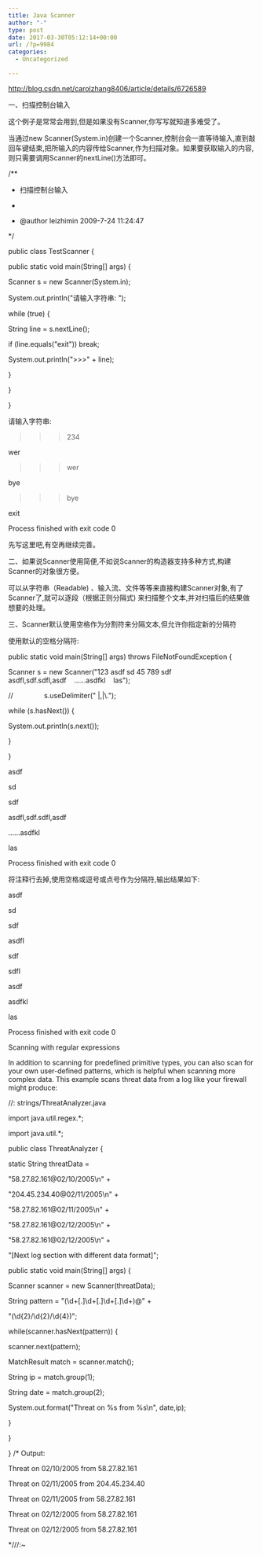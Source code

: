 ```yaml
---
title: Java Scanner
author: "-"
type: post
date: 2017-03-30T05:12:14+00:00
url: /?p=9984
categories:
  - Uncategorized

---
```

http://blog.csdn.net/carolzhang8406/article/details/6726589
  
一、扫描控制台输入

这个例子是常常会用到,但是如果没有Scanner,你写写就知道多难受了。
  
当通过new Scanner(System.in)创建一个Scanner,控制台会一直等待输入,直到敲回车键结束,把所输入的内容传给Scanner,作为扫描对象。如果要获取输入的内容,则只需要调用Scanner的nextLine()方法即可。

/**
  
* 扫描控制台输入
  
*
  
* @author leizhimin 2009-7-24 11:24:47
  
*/
  
public class TestScanner {
  
public static void main(String[] args) {
  
Scanner s = new Scanner(System.in);
  
System.out.println("请输入字符串: ");
  
while (true) {
  
String line = s.nextLine();
  
if (line.equals("exit")) break;
  
System.out.println(">>>" + line);
  
}
  
}
  
}

请输入字符串: 
  
>>>234
  
wer
  
>>>wer
  
bye
  
>>>bye
  
exit

Process finished with exit code 0

先写这里吧,有空再继续完善。

二、如果说Scanner使用简便,不如说Scanner的构造器支持多种方式,构建Scanner的对象很方便。

可以从字符串（Readable) 、输入流、文件等等来直接构建Scanner对象,有了Scanner了,就可以逐段（根据正则分隔式) 来扫描整个文本,并对扫描后的结果做想要的处理。

三、Scanner默认使用空格作为分割符来分隔文本,但允许你指定新的分隔符

使用默认的空格分隔符: 
  
public static void main(String[] args) throws FileNotFoundException {
  
Scanner s = new Scanner("123 asdf sd 45 789 sdf asdfl,sdf.sdfl,asdf    ......asdfkl    las");
  
//                s.useDelimiter(" |,|\\.");
  
while (s.hasNext()) {
  
System.out.println(s.next());
  
}
  
}

asdf
  
sd
  
sdf
  
asdfl,sdf.sdfl,asdf
  
......asdfkl
  
las

Process finished with exit code 0

将注释行去掉,使用空格或逗号或点号作为分隔符,输出结果如下: 
  
asdf
  
sd
  
sdf
  
asdfl
  
sdf
  
sdfl
  
asdf

asdfkl

las

Process finished with exit code 0

Scanning with regular expressions
  
In addition to scanning for predefined primitive types, you can also scan for your own user-defined patterns, which is helpful when scanning more complex data. This example scans threat data from a log like your firewall might produce:
  
//: strings/ThreatAnalyzer.java
  
import java.util.regex.*;
  
import java.util.*;
  
public class ThreatAnalyzer {
  
static String threatData =
  
"58.27.82.161@02/10/2005\n" +
  
"204.45.234.40@02/11/2005\n" +
  
"58.27.82.161@02/11/2005\n" +
  
"58.27.82.161@02/12/2005\n" +
  
"58.27.82.161@02/12/2005\n" +
  
"[Next log section with different data format]";
  
public static void main(String[] args) {
  
Scanner scanner = new Scanner(threatData);
  
String pattern = "(\\d+[.]\\d+[.]\\d+[.]\\d+)@" +
  
"(\\d{2}/\\d{2}/\\d{4})";
  
while(scanner.hasNext(pattern)) {
  
scanner.next(pattern);
  
MatchResult match = scanner.match();
  
String ip = match.group(1);
  
String date = match.group(2);
  
System.out.format("Threat on %s from %s\n", date,ip);
  
}
  
}
  
} /* Output:
  
Threat on 02/10/2005 from 58.27.82.161
  
Threat on 02/11/2005 from 204.45.234.40
  
Threat on 02/11/2005 from 58.27.82.161
  
Threat on 02/12/2005 from 58.27.82.161
  
Threat on 02/12/2005 from 58.27.82.161
  
*///:~
